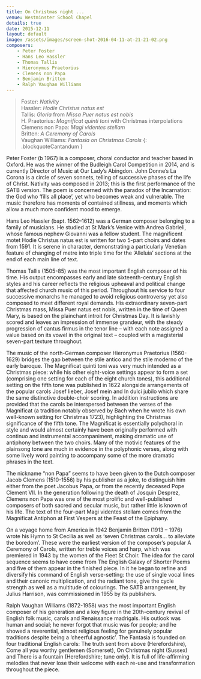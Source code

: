 ```yaml
---
title: On Christmas night ...
venue: Westminster School Chapel
details: true
date: 2015-12-11
layout: default
image: /assets/images/screen-shot-2016-04-11-at-21-21-02.png
composers:
    - Peter Foster
    - Hans Leo Hassler
    - Thomas Tallis
    - Hieronymus Praetorius
    - Clemens non Papa
    - Benjamin Britten
    - Ralph Vaughan Williams
---
```


> Foster: *Nativity*  
> Hassler: *Hodie Christus natus est*  
> Tallis: *Gloria* from *Missa Puer natus est nobis*  
> H. Praetorius: *Magnificat quinti toni* with Christmas interpolations  
> Clemens non Papa: *Magi videntes stellam*  
> Britten: *A Ceremony of Carols*  
> Vaughan Williams: *Fantasia on Christmas Carols*
{: .blockquoteCantandum }

Peter Foster (b 1967) is a composer, choral conductor and teacher based in Oxford.  He was the winner of the Budleigh Carol Competition in 2014, and is currently Director of Music at Our Lady’s Abingdon.  John Donne’s La Corona is a circle of seven sonnets, telling of successive phases of the life of Christ.  Nativity was composed in 2013; this is the first performance of the SATB version.  The poem is concerned with the paradox of the Incarnation: the God who ‘fills all place’, yet who becomes weak and vulnerable.  The music therefore has moments of contained stillness, and moments which allow a much more confident mood to emerge.

Hans Leo Hassler (bapt. 1562–1612) was a German composer belonging to a family of musicians. He studied at St Mark’s Venice with Andrea Gabrieli, whose famous nephew Giovanni was a fellow student.  The magnificent motet Hodie Christus natus est is written for two 5-part choirs and dates from 1591. It is serene in character, demonstrating a particularly Venetian feature of changing of metre into triple time for the ‘Alleluia’ sections at the end of each main line of text.

Thomas Tallis (1505-85) was the most important English composer of his time.  His output encompasses early and late sixteenth-century English styles and his career reflects the religious upheaval and political change that affected church music of this period.  Throughout his service to four successive monarchs he managed to avoid religious controversy yet also composed to meet different royal demands.  His extraordinary seven-part Christmas mass, Missa Puer natus est nobis, written in the time of Queen Mary, is based on the plainchant introit for Christmas Day.  It is lavishly scored and leaves an impression of immense grandeur, with the steady progression of cantus firmus in the tenor line – with each note assigned a value based on its vowel in the original text – coupled with a magisterial seven-part texture throughout.

The music of the north-German composer Hieronymus Praetorius (1560-1629) bridges the gap between the stile antico and the stile moderno of the early baroque. The Magnificat quinti toni was very much intended as a Christmas piece: while his other eight-voice settings appear to form a set (comprising one setting for each of the eight church tones), this additional setting on the fifth tone was published in 1622 alongside arrangements of the popular carols Josef lieber, Josef mein and In dulci jubilo which share the same distinctive double-choir scoring. In addition instructions are provided that the carols be interspersed between the verses of the Magnificat (a tradition notably observed by Bach when he wrote his own well-known setting for Christmas 1723), highlighting the Christmas significance of the fifth tone.  The Magnificat is essentially polychoral in style and would almost certainly have been originally performed with continuo and instrumental accompaniment, making dramatic use of antiphony between the two choirs. Many of the motivic features of the plainsong tone are much in evidence in the polyphonic verses, along with some lively word painting to accompany some of the more dramatic phrases in the text.

The nickname “non Papa” seems to have been given to the Dutch composer Jacob Clemens (1510-1556) by his publisher as a joke, to distinguish him either from the poet Jacobus Papa, or from the recently deceased Pope Clement VII. In the generation following the death of Josquin Desprez, Clemens non Papa was one of the most prolific and well-published composers of both sacred and secular music, but rather little is known of his life.  The text of the four-part Magi videntes stellam comes from the Magnificat Antiphon at First Vespers at the Feast of the Epiphany.

On a voyage home from America in 1942 Benjamin Britten (1913 – 1976) wrote his Hymn to St Cecilia as well as ‘seven Christmas carols… to alleviate the boredom’.  These were the earliest version of the composer’s popular A Ceremony of Carols, written for treble voices and harp, which was premiered in 1943 by the women of the Fleet St Choir.  The idea for the carol sequence seems to have come from The English Galaxy of Shorter Poems and five of them appear in the finished piece.  In it he began to refine and diversify his command of English verse-setting: the use of single vocal lines and their canonic multiplication, and the radiant tone, give the cycle strength as well as a multitude of colourings.  The SATB arrangement, by Julius Harrison, was commissioned in 1955 by its publishers.

Ralph Vaughan Williams (1872-1958) was the most important English composer of his generation and a key figure in the 20th-century revival of English folk music, carols and Renaissance madrigals.  His outlook was human and social; he never forgot that music was for people; and he showed a reverential, almost religious feeling for genuinely popular traditions despite being a ‘cheerful agnostic’.  The Fantasia is founded on four traditional English carols: The truth sent from above (Herefordshire), Come all you worthy gentlemen (Somerset), On Christmas night (Sussex) and There is a fountain (Herefordshire; tune only).  It is full of life-affirming melodies that never lose their welcome with each re-use and transformation throughout the piece.